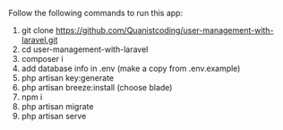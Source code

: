 Follow the following commands to run this app:

1. git clone https://github.com/Quanistcoding/user-management-with-laravel.git
2. cd user-management-with-laravel
3. composer i
4. add database info in .env (make a copy from .env.example)
5. php artisan key:generate
6. php artisan breeze:install (choose blade)
7. npm i 
8. php artisan migrate
9. php artisan serve
